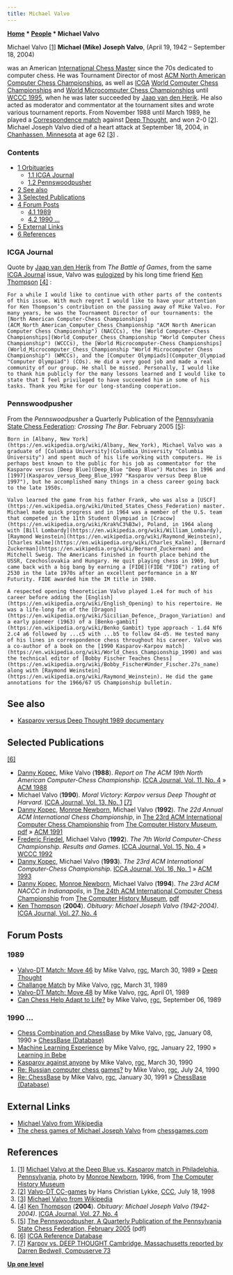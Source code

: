 ```yaml
---
title: Michael Valvo
---
```

**[Home](Home "Home") \* [People](People "People") \* Michael Valvo**



 [](http://www.computerhistory.org/chess/full_record.php?iid=stl-430b9bbc75254) Michael Valvo <a id="cite-note-1" href="#cite-ref-1">[1]</a> 
**Michael (Mike) Joseph Valvo**, (April 19, 1942 – September 18, 2004)  

was an American [International Chess Master](https://en.wikipedia.org/wiki/International_Master#International_Master_.28IM.29) since the 70s dedicated to computer chess. He was Tournament Director of most [ACM North American Computer Chess Championships](ACM_North_American_Computer_Chess_Championship "ACM North American Computer Chess Championship"), as well as [ICGA](ICGA "ICGA") [World Computer Chess Championships](World_Computer_Chess_Championship "World Computer Chess Championship") and [World Microcomputer Chess Championships](World_Microcomputer_Chess_Championship "World Microcomputer Chess Championship") until [WCCC 1995](WCCC_1995 "WCCC 1995"), when he was later succeeded by [Jaap van den Herik](Jaap_van_den_Herik "Jaap van den Herik"). 
He also acted as moderator and commentator at the tournament sites and wrote various tournament reports. From November 1988 until March 1989, he played a [Correspondence match](https://en.wikipedia.org/wiki/Correspondence_chess) against [Deep Thought](Deep_Thought "Deep Thought"), and won 2-0 <a id="cite-note-2" href="#cite-ref-2">[2]</a>.
Michael Joseph Valvo died of a heart attack at September 18, 2004, in [Chanhassen, Minnesota](https://en.wikipedia.org/wiki/Chanhassen,_Minnesota) at age 62 <a id="cite-note-3" href="#cite-ref-3">[3]</a> . 



### Contents


* [1 Orbituaries](#orbituaries)
	+ [1.1 ICGA Journal](#icga-journal)
	+ [1.2 Pennswoodpusher](#pennswoodpusher)
* [2 See also](#see-also)
* [3 Selected Publications](#selected-publications)
* [4 Forum Posts](#forum-posts)
	+ [4.1 1989](#1989)
	+ [4.2 1990 ...](#1990-...)
* [5 External Links](#external-links)
* [6 References](#references)






### ICGA Journal


Quote by [Jaap van den Herik](Jaap_van_den_Herik "Jaap van den Herik") from *The Battle of Games*, from the same [ICGA Journal](ICGA_Journal "ICGA Journal") issue, Valvo was [eulogized](https://en.wikipedia.org/wiki/Eulogy) by his long time friend [Ken Thompson](Ken_Thompson "Ken Thompson") <a id="cite-note-4" href="#cite-ref-4">[4]</a> :




```
For a while I would like to continue with other parts of the contents of this issue. With much regret I would like to have your attention for Ken Thompson’s contribution on the passing away of Mike Valvo. For many years, he was the Tournament Director of our tournaments: the [North American Computer-Chess Championships](ACM_North_American_Computer_Chess_Championship "ACM North American Computer Chess Championship") (NACCCs), the [World Computer-Chess Championships](World_Computer_Chess_Championship "World Computer Chess Championship") (WCCCs), the [World Microcomputer-Chess Championships](World_Microcomputer_Chess_Championship "World Microcomputer Chess Championship") (WMCCs), and the [Computer Olympiads](Computer_Olympiad "Computer Olympiad") (COs). He did a very good job and made a real community of our group. He shall be missed. Personally, I would like to thank him publicly for the many lessons learned and I would like to state that I feel privileged to have succeeded him in some of his tasks. Thank you Mike for our long-standing cooperation. 

```

### Pennswoodpusher


From the *Pennswoodpusher* a Quarterly Publication of the [Pennsylvania State Chess Federation](https://en.wikipedia.org/wiki/Pennsylvania_State_Chess_Federation): *Crossing The Bar*. February 2005 <a id="cite-note-5" href="#cite-ref-5">[5]</a>:




```
Born in [Albany, New York](https://en.wikipedia.org/wiki/Albany,_New_York), Michael Valvo was a graduate of [Columbia University](Columbia_University "Columbia University") and spent much of his life working with computers. He is perhaps best known to the public for his job as commentator for the Kasparov versus [Deep Blue](Deep_Blue "Deep Blue") Matches in 1996 and [1997](Kasparov_versus_Deep_Blue_1997 "Kasparov versus Deep Blue 1997"), but he accomplished many things in a chess career going back to the late 1950s.

```


```
Valvo learned the game from his father Frank, who was also a [USCF](https://en.wikipedia.org/wiki/United_States_Chess_Federation) master. Michael made quick progress and in 1964 was a member of the U.S. team that competed in the 11th Student Olympiad in [Cracow](https://en.wikipedia.org/wiki/Krak%C3%B3w), Poland, in 1964 along with [Bill Lombardy](https://en.wikipedia.org/wiki/William_Lombardy), [Raymond Weinstein](https://en.wikipedia.org/wiki/Raymond_Weinstein), [Charles Kalme](https://en.wikipedia.org/wiki/Charles_Kalme), [Bernard Zuckerman](https://en.wikipedia.org/wiki/Bernard_Zuckerman) and Mitchell Sweig. The Americans finished in fourth place behind the USSR, Czechoslovakia and Hungary. He quit playing chess in 1969, but came back with a big bang by earning a [FIDE](FIDE "FIDE") rating of 2530 in the late 1970s after an excellent performance in a NY Futurity. FIDE awarded him the IM title in 1980.

```


```
A respected opening theoretician Valvo played 1.e4 for much of his career before adding the [English](https://en.wikipedia.org/wiki/English_Opening) to his repertoire. He was a life-long fan of the [Dragon](https://en.wikipedia.org/wiki/Sicilian_Defence,_Dragon_Variation) and a early pioneer (1963) of a [Benko-gambit](https://en.wikipedia.org/wiki/Benko_Gambit) type approach - 1.d4 Nf6 2.c4 a6 followed by ...c5 with ...b5 to follow d4-d5. He tested many of his lines in correspondence chess throughout his career. Valvo was a co-author of a book on the [1990 Kasparov-Karpov match](https://en.wikipedia.org/wiki/World_Chess_Championship_1990) and was the technical editor of [Bobby Fischer Teaches Chess](https://en.wikipedia.org/wiki/Bobby_Fischer#Under_Fischer.27s_name) along with [Raymond Weinstein](https://en.wikipedia.org/wiki/Raymond_Weinstein). He did the game annotations for the 1966/67 US Championship bulletin. 

```

## See also


* [Kasparov versus Deep Thought 1989 documentary](Kasparov_versus_Deep_Thought_1989#Video "Kasparov versus Deep Thought 1989")


## Selected Publications


<a id="cite-note-6" href="#cite-ref-6">[6]</a>



* [Danny Kopec](Danny_Kopec "Danny Kopec"), Mike Valvo (**1988**). *Report on The ACM 19th North American Computer-Chess Championship*. [ICCA Journal, Vol. 11, No. 4](ICGA_Journal#11_4 "ICGA Journal") » [ACM 1988](ACM_1988 "ACM 1988")
* Michael Valvo (**1990**). *Moral Victory: Karpov versus Deep Thought at Harvard*. [ICCA Journal, Vol. 13, No. 1](ICGA_Journal#13_1 "ICGA Journal") <a id="cite-note-7" href="#cite-ref-7">[7]</a>
* [Danny Kopec](Danny_Kopec "Danny Kopec"), [Monroe Newborn](Monroe_Newborn "Monroe Newborn"), Michael Valvo (**1992**). *The 22d Annual ACM International Chess Championship*, in [The 23rd ACM International Computer Chess Championship](http://www.computerhistory.org/chess/full_record.php?iid=doc-431614f6cc6e9) from [The Computer History Museum](The_Computer_History_Museum "The Computer History Museum"), [pdf](http://archive.computerhistory.org/projects/chess/related_materials/text/3-1%20and%203-2%20and%203-3%20and%204-3.1990_21st_NACCC/1990%20NACCC.062303065.sm.pdf) » [ACM 1991](ACM_1991 "ACM 1991")
* [Frederic Friedel](Frederic_Friedel "Frederic Friedel"), Michael Valvo (**1992**). *The 7th World Computer-Chess Championship. Results and Games*. [ICCA Journal, Vol. 15, No. 4](ICGA_Journal#15_4 "ICGA Journal") » [WCCC 1992](WCCC_1992 "WCCC 1992")
* [Danny Kopec](Danny_Kopec "Danny Kopec"), Michael Valvo (**1993**). *The 23rd ACM International Computer-Chess Championship.* [ICCA Journal, Vol. 16, No. 1](ICGA_Journal#16_1 "ICGA Journal") » [ACM 1993](ACM_1993 "ACM 1993")
* [Danny Kopec](Danny_Kopec "Danny Kopec"), [Monroe Newborn](Monroe_Newborn "Monroe Newborn"), Michael Valvo (**1994**). *The 23rd ACM NACCC in Indianapolis*, in [The 24th ACM International Computer Chess Championship](http://www.computerhistory.org/chess/full_record.php?iid=doc-431614f6cceea) from [The Computer History Museum](The_Computer_History_Museum "The Computer History Museum"), [pdf](http://archive.computerhistory.org/projects/chess/related_materials/text/3-1%20and%203-2%20and%203-3%20and%204-3.1994_24th_ICCC/1994%20ICCC.062303013.sm.pdf)
* [Ken Thompson](Ken_Thompson "Ken Thompson") (**2004**). *Obituary: Michael Joseph Valvo (1942-2004)*. [ICGA Journal, Vol. 27, No. 4](ICGA_Journal#27_4 "ICGA Journal")


## Forum Posts


### 1989


* [Valvo-DT Match: Move 46](https://groups.google.com/d/msg/rec.games.chess/vzpOWhHfk8c/ThAS2pQQ_rMJ) by Mike Valvo, [rgc](Computer_Chess_Forums "Computer Chess Forums"), March 30, 1989 » [Deep Thought](Deep_Thought "Deep Thought")
* [Challange Match](https://groups.google.com/d/msg/rec.games.chess/2Dm3Ps87ALE/6qvBtkRMEuUJ) by Mike Valvo, [rgc](Computer_Chess_Forums "Computer Chess Forums"), March 31, 1989
* [Valvo-DT Match: Move 48](https://groups.google.com/d/msg/rec.games.chess/VMKpRaD9dSc/CLgzuim7pUYJ) by Mike Valvo, [rgc](Computer_Chess_Forums "Computer Chess Forums"), April 01, 1989
* [Can Chess Help Adapt to Life?](https://groups.google.com/d/msg/rec.games.chess/wqAWR7ylU4w/PTvP5DbWadcJ) by Mike Valvo, [rgc](Computer_Chess_Forums "Computer Chess Forums"), September 06, 1989


### 1990 ...


* [Chess Combination and ChessBase](https://groups.google.com/d/msg/rec.games.chess/JJHItqU-rpo/nDPFln1I1DcJ) by Mike Valvo, [rgc](Computer_Chess_Forums "Computer Chess Forums"), January 08, 1990 » [ChessBase (Database)](ChessBase_(Database) "ChessBase (Database)")
* [Machine Learning Experience](https://groups.google.com/d/msg/rec.games.chess/wkTUUFfEvIE/RyFnJTjyQq4J) by Mike Valvo, [rgc](Computer_Chess_Forums "Computer Chess Forums"), January 22, 1990 » [Learning in Bebe](Persistent_Hash_Table#LearninginBebe "Persistent Hash Table")
* [Kasparov against anyone](https://groups.google.com/d/msg/rec.games.chess/uFKnustVGCQ/5wYPHthaVtQJ) by Mike Valvo, [rgc](Computer_Chess_Forums "Computer Chess Forums"), March 30, 1990
* [Re: Russian computer chess games?](https://groups.google.com/d/msg/rec.games.chess/IrYK2daRTq8/4mn_t3StRMQJ) by Mike Valvo, [rgc](Computer_Chess_Forums "Computer Chess Forums"), July 24, 1990
* [Re: ChessBase](https://groups.google.com/d/msg/rec.games.chess/VelERxmnX9A/7RaQv-6-z6QJ) by Mike Valvo, [rgc](Computer_Chess_Forums "Computer Chess Forums"), January 30, 1991 » [ChessBase (Database)](ChessBase_(Database) "ChessBase (Database)")


## External Links


* [Michael Valvo from Wikipedia](https://en.wikipedia.org/wiki/Michael_Valvo)
* [The chess games of Michael Joseph Valvo](http://www.chessgames.com/player/michael_joseph_valvo.html) from [chessgames.com](http://www.chessgames.com/index.html)


## References


1. <a id="cite-ref-1" href="#cite-note-1">[1]</a> [Michael Valvo at the Deep Blue vs. Kasparov match in Philadelphia, Pennsylvania](http://www.computerhistory.org/chess/full_record.php?iid=stl-430b9bbc75254), photo by [Monroe Newborn](Monroe_Newborn "Monroe Newborn"), 1996, from [The Computer History Museum](The_Computer_History_Museum "The Computer History Museum")
2. <a id="cite-ref-2" href="#cite-note-2">[2]</a> [Valvo-DT CC-games](https://www.stmintz.com/ccc/index.php?id=22438) by Hans Christian Lykke, [CCC](CCC "CCC"), July 18, 1998
3. <a id="cite-ref-3" href="#cite-note-3">[3]</a> [Michael Valvo from Wikipedia](https://en.wikipedia.org/wiki/Michael_Valvo)
4. <a id="cite-ref-4" href="#cite-note-4">[4]</a> [Ken Thompson](Ken_Thompson "Ken Thompson") (**2004**). *Obituary: Michael Joseph Valvo (1942-2004)*. [ICGA Journal, Vol. 27, No. 4](ICGA_Journal#27_4 "ICGA Journal")
5. <a id="cite-ref-5" href="#cite-note-5">[5]</a> [The Pennswoodpusher, A Quarterly Publication of the Pennsylvania State Chess Federation, February 2005](http://www.pitt.edu/~schach/Newsletters/2005WinterPWP.pdf) (pdf)
6. <a id="cite-ref-6" href="#cite-note-6">[6]</a> [ICGA Reference Database](ICGA_Journal#RefDB "ICGA Journal")
7. <a id="cite-ref-7" href="#cite-note-7">[7]</a> [Karpov vs. DEEP THOUGHT Cambridge, Massachusetts reported by Darren Bedwell, Compuserve 73](http://www.skepticfiles.org/cowtext/comput~1/karpovpr.htm)

**[Up one level](People "People")**







 
